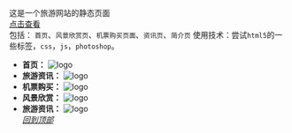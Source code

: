 


   这是一个旅游网站的静态页面   
   [点击查看](http://htmlpreview.github.io/?https://github.com/YMBo/tour/blob/master/index.html)  
包括： `首页`、`风景欣赏页`、`机票购买页面`、`资讯页`、`简介页`
使用技术：尝试`html5`的一些标签，`css`，`js`，`photoshop`。  
* __首页：__
![logo](https://github.com/YMBo/-tour/blob/master/PC/index.png)  
* __旅游资讯：__
![logo](https://github.com/YMBo/-tour/blob/master/PC/information.png)  
* __机票购买：__
![logo](https://github.com/YMBo/-tour/blob/master/PC/buy.png)  
* __风景欣赏：__
![logo](https://github.com/YMBo/-tour/blob/master/PC/scenery.png)  
* __旅游资讯：__
![logo](https://github.com/YMBo/-tour/blob/master/PC/about.png)  
    _[回到顶部](#readme)_
